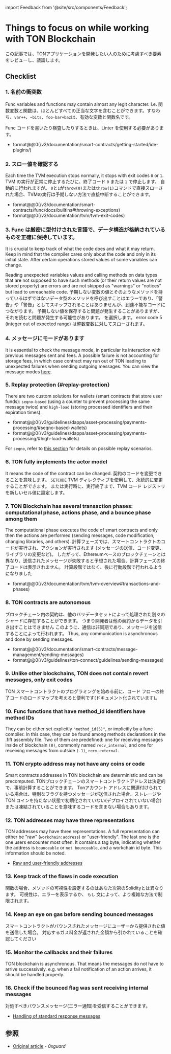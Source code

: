import Feedback from '@site/src/components/Feedback';

# Things to focus on while working with TON Blockchain

この記事では、TONアプリケーションを開発したい人のために考慮すべき要素をレビューし、議論します。

## Checklist

### 1. 名前の衝突数

Func variables and functions may contain almost any legit character. I.e. 関数変数と関数は、ほとんどすべての正当な文字を含むことができます。すなわち、`var++`、`~bits`、`foo-bar+baz`は、有効な変数と関数名です。

Func コードを書いたり検査したりするときは、Linter を使用する必要があります。

- format@@0(/v3/documentation/smart-contracts/getting-started/ide-plugins/)

### 2. スロー値を確認する

Each time the TVM execution stops normally, it stops with exit codes `0` or `1`. TVM の実行が正常に停止するたびに、終了コード `0` または `1` で停止します。 自動的に行われますが。 `0`と`1`が`throw(0)`または`throw(1)`コマンドで直接スローされた場合、TVMの実行は予期しない方法で直接中断することができます。

- format@@0(/v3/documentation/smart-contracts/func/docs/builtins#throwing-exceptions)
- format@@0(/v3/documentation/tvm/tvm-exit-codes)

### 3. Func は厳密に型付けされた言語で、データ構造が格納されているものを正確に保持しています。

It is crucial to keep track of what the code does and what it may return. Keep in mind that the compiler cares only about the code and only in its initial state. After certain operations stored values of some variables can change.

Reading unexpected variables values and calling methods on data types that are not supposed to have such methods (or their return values are not stored properly) are errors and are not skipped as "warnings" or "notices" but lead to unreachable code. 予期しない変数の値とそのようなメソッドを持っているはずではないデータ型のメソッドを呼び出すことはエラーであり、「警告」や「警告」としてスキップされることはありませんが、到達不能なコードにつながります。 予期しない値を保存すると問題が発生することがありますが、それを読むと問題が発生する可能性があります。 を選択します。 error code 5 (integer out of expected range) は整数変数に対してスローされます。

### 4. メッセージにモードがあります

It is essential to check the message mode, in particular its interaction with previous messages sent and fees. A possible failure is not accounting for storage fees, in which case contract may run out of TON leading to unexpected failures when sending outgoing messages. You can view the message modes [here](/v3/documentation/smart-contracts/message-management/sending-messages#message-modes).

### 5. Replay protection {#replay-protection}

There are two custom solutions for wallets (smart contracts that store user funds): `seqno-based` (using a counter to prevent processing the same message twice) and `high-load` (storing processed identifiers and their expiration times).

- format@@0(/v3/guidelines/dapps/asset-processing/payments-processing/#seqno-based-wallets)
- format@@0(/v3/guidelines/dapps/asset-processing/payments-processing/#high-load-wallets)

For `seqno`, refer to [this section](/v3/documentation/smart-contracts/message-management/sending-messages#mode3) for details on possible replay scenarios.

### 6. TON fully implements the actor model

It means the code of the contract can be changed. 契約のコードを変更できることを意味します。 [`SETCODE`](/v3/documentation/smart-contrits/func/docs/stdlib#set_code) TVM ディレクティブを使用して、永続的に変更することができます。 または実行時に、実行終了まで、TVM コード レジストリを新しいセル値に設定します。

### 7. TON Blockchain has several transaction phases: computational phase, actions phase, and a bounce phase among them

The computational phase executes the code of smart contracts and only then the actions are performed (sending messages, code modification, changing libraries, and others). 計算フェーズでは、スマートコントラクトのコードが実行され、アクションが実行されます (メッセージの送信、コード変更、ライブラリの変更など)。 したがって、Ethereumベースのブロックチェーンとは異なり、送信されたメッセージが失敗すると予想された場合、計算フェーズの終了コードは表示されません。 計算段階ではなく、後に行動段階で行われるようになりました

- format@@0(/v3/documentation/tvm/tvm-overview#transactions-and-phases)

### 8. TON contracts are autonomous

ブロックチェーン内の契約は、他のバリデータセットによって処理された別々のシャードに存在することができます。 つまり開発者は他の契約からデータを引き出すことはできません このように、通信は非同期であり、メッセージを送信することによって行われます。 Thus, any communication is asynchronous and done by sending messages.

- format@@0(/v3/documentation/smart-contracts/message-management/sending-messages)
- format@@0(/v3/guidelines/ton-connect/guidelines/sending-messages)

### 9. Unlike other blockchains, TON does not contain revert messages, only exit codes

TON スマートコントラクトのプログラミングを始める前に、コード フローの終了コードのロードマップを考えると便利です(ドキュメント化されています)。

### 10. Func functions that have method_id identifiers have method IDs

They can be either set explicitly `"method_id(5)"`, or implicitly by a func compiler. In this case, they can be found among methods declarations in the .fift assembly file. Two of them are predefined: one for receiving messages inside of blockchain `(0)`, commonly named `recv_internal`, and one for receiving messages from outside `(-1)`, `recv_external`.

### 11. TON crypto address may not have any coins or code

Smart contracts addresses in TON blockchain are deterministic and can be precomputed. TONブロックチェーンのスマートコントラクトアドレスは決定的で、事前計算することができます。 Tonアカウント アドレスに関連付けられている場合は、特別なフラグを持つメッセージが送信された場合、ストレージや TON コインを持たない状態で初期化されていない(デプロイされていない場合)または凍結されていることを意味するコードを含まない場合もあります。

### 12. TON addresses may have three representations

TON addresses may have three representations.
A full representation can either be "raw" (`workchain:address`) or "user-friendly". The last one is the one users encounter most often. It contains a tag byte, indicating whether the address is `bounceable` or `not bounceable`, and a workchain id byte. This information should be noted.

- [Raw and user-friendly addresses](/v3/documentation/smart-contracts/addresses#raw-and-user-friendly-addresses)

### 13. Keep track of the flaws in code execution

関数の場合、メソッドの可視性を設定するのはあなた次第のSolidityとは異なります。 可視性は、エラーを表示するか、 `もし` 文によって、より複雑な方法で制限されます。

### 14. Keep an eye on gas before sending bounced messages

スマートコントラクトがバウンスされたメッセージにユーザーから提供された値を送信した場合。 対応するガス料金が返された金額から引かれていることを確認してください

### 15. Monitor the callbacks and their failures

TON blockchain is asynchronous. That means the messages do not have to arrive successively. e.g. when a fail notification of an action arrives, it should be handled properly.

### 16. Check if the bounced flag was sent receiving internal messages

対処すべきバウンスメッセージ(エラー通知)を受信することができます。

- [Handling of standard response messages](/v3/documentation/smart-contracts/message-management/internal-messages#handling-of-standard-response-messages)

## 参照

- [Original article](https://0xguard.com/things_to_focus_on_while_working_with_ton_blockchain) - _0xguard_

<Feedback />

